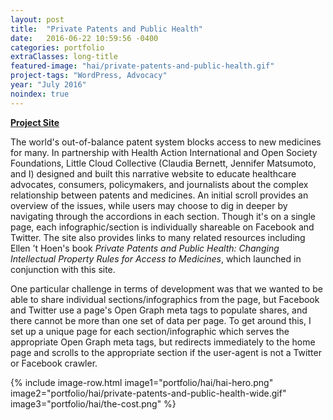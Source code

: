 ```yaml
---
layout: post
title:  "Private Patents and Public Health"
date:   2016-06-22 10:59:56 -0400
categories: portfolio
extraClasses: long-title
featured-image: "hai/private-patents-and-public-health.gif"
project-tags: "WordPress, Advocacy"
year: "July 2016"
noindex: true
---
```


**[Project Site](http://accesstomedicines.org/)**

The world's out-of-balance patent system blocks access to new medicines for many. In partnership with Health Action International and Open Society Foundations, Little Cloud Collective (Claudia Bernett, Jennifer Matsumoto, and I) designed and built this narrative website to educate healthcare advocates, consumers, policymakers, and journalists about the complex relationship between patents and medicines. An initial scroll provides an overview of the issues, while users may choose to dig in deeper by navigating through the accordions in each section. Though it's on a single page, each infographic/section is individually shareable on Facebook and Twitter. The site also provides links to many related resources including Ellen ’t Hoen's book *Private Patents and Public Health: Changing Intellectual Property Rules for Access to Medicines*, which launched in conjunction with this site.

One particular challenge in terms of development was that we wanted to be able to share individual sections/infographics from the page, but Facebook and Twitter use a page's Open Graph meta tags to populate shares, and there cannot be more than one set of data per page. To get around this, I set up a unique page for each section/infographic which serves the appropriate Open Graph meta tags, but redirects immediately to the home page and scrolls to the appropriate section if the user-agent is not a Twitter or Facebook crawler.

{% include image-row.html image1="portfolio/hai/hai-hero.png" image2="portfolio/hai/private-patents-and-public-health-wide.gif" image3="portfolio/hai/the-cost.png" %}

